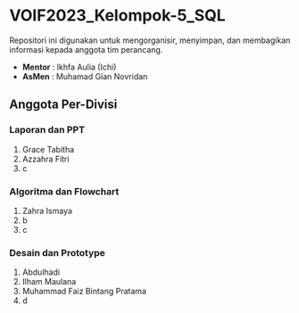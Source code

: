 # VOIF2023_Kelompok-5_SQL
Repositori ini digunakan untuk mengorganisir, menyimpan, dan membagikan informasi kepada anggota tim perancang.
- **Mentor** : Ikhfa Aulia (Ichi)
- **AsMen** : Muhamad Gian Novridan 

## Anggota Per-Divisi
### Laporan dan PPT
1. Grace Tabitha
2. Azzahra Fitri
3. c

### Algoritma dan Flowchart
1. Zahra Ismaya
2. b
3. c

### Desain dan Prototype
1. Abdulhadi
2. Ilham Maulana
3. Muhammad Faiz Bintang Pratama 
4. d
   
